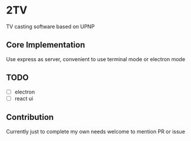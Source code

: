 # 2TV

TV casting software based on UPNP

## Core Implementation

Use express as server, convenient to use terminal mode or electron mode

## TODO

- [ ] electron
- [ ] react ui

## Contribution

Currently just to complete my own needs welcome to mention PR or issue
